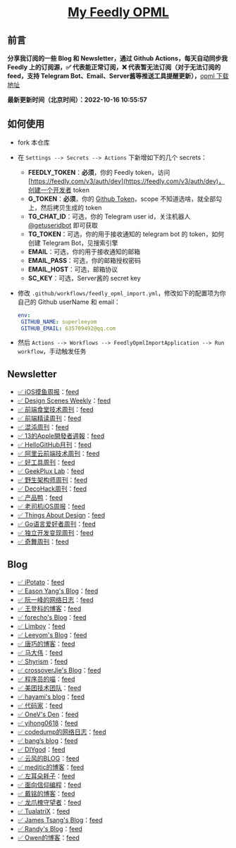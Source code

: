 **<p align="center">[My Feedly OPML](https://github.com/superleeyom/my-feed-OPML)</p>**
====

## 前言

**分享我订阅的一些 Blog 和 Newsletter，通过 Github Actions，每天自动同步我 Feedly 上的订阅源，✅ 代表能正常订阅，❌ 代表暂无法订阅（对于无法订阅的 feed，支持 Telegram Bot、Email、Server酱等推送工具提醒更新），**[opml 下载地址](https://github.com/superleeyom/my-feed-OPML/releases/download/latest/feed.opml)

**最新更新时间（北京时间）：2022-10-16 10:55:57**

## 如何使用

- fork 本仓库

- 在 `Settings --> Secrets --> Actions` 下新增如下的几个 secrets：
   - **FEEDLY_TOKEN**：**必须**，你的 Feedly token，访问 [https://feedly.com/v3/auth/dev](https://feedly.com/v3/auth/dev)，创建一个开发者 token
   - **G_TOKEN**：**必须**，你的 [Github Token](https://github.com/settings/tokens/new)，scope 不知道选啥，就全部勾上，然后拷贝生成的 token
   - **TG_CHAT_ID**：可选，你的 Telegram user id，关注机器人 [@getuseridbot](https://t.me/getuseridbot) 即可获取
   - **TG_TOKEN**：可选，你的用于接收通知的 telegram bot 的 token，如何创建 Telegram Bot，见搜索引擎
   - **EMAIL**：可选，你的用于接收通知的邮箱
   - **EMAIL_PASS**：可选，你的邮箱授权密码
   - **EMAIL_HOST**：可选，邮箱协议
   - **SC_KEY**：可选，Server酱的 secret key

- 修改 `.github/workflows/feedly_opml_import.yml`，修改如下的配置项为你自己的 Github userName 和 email：
   ```yml
   env:
    GITHUB_NAME: superleeyom
    GITHUB_EMAIL: 635709492@qq.com
   ```
  
- 然后 `Actions --> Workflows --> FeedlyOpmlImportApplication --> Run workflow`，手动触发任务


Newsletter
----------
- [✅ iOS摸鱼周报](https://zhangferry.com)：[feed](https://zhangferry.com/atom.xml)
- [✅ Design Scenes Weekly](https://designscenes.zhubai.love/)：[feed](https://rsshub.app/zhubai/designscenes)
- [✅ 前端食堂技术周刊](https://github.com/Geekhyt/weekly/issues)：[feed](https://rsshub.app/github/issue/Geekhyt/weekly)
- [✅ 前端精读周刊](https://github.com/ascoders/weekly/releases)：[feed](https://github.com/ascoders/weekly/releases.atom)
- [✅ 混沌周刊](https://weekly.love)：[feed](https://weekly.love/feed/atom/)
- [✅ 13的Apple開發者週報](https://www.ethanhuang13.com)：[feed](https://ethanhuang13.substack.com/feed/)
- [✅ HelloGitHub月刊](https://hellogithub.com)：[feed](https://hellogithub.com/rss)
- [✅ 阿里云前端技术周刊](https://github.com/aliyunfe/weekly/releases)：[feed](https://github.com/aliyunfe/weekly/releases.atom)
- [✅ 好工具周刊](https://discuss-cn.bestxtools.com/)：[feed](https://discuss-cn.bestxtools.com/atom/t/weekly/discussions)
- [✅ GeekPlux Lab](https://geekplux.com)：[feed](https://geekplux.com/feed.xml)
- [✅ 野生架构师周刊](http://weekly.codelc.com/)：[feed](http://weekly.codelc.com/?format=rss)
- [✅ DecoHack周刊](https://www.decohack.com)：[feed](https://www.decohack.com/feed)
- [✅ 产品鸭](https://produck.zhubai.love/)：[feed](https://rsshub.app/zhubai/produck)
- [✅ 老司机iOS周报](https://github.com/SwiftOldDriver/iOS-Weekly/releases)：[feed](https://github.com/SwiftOldDriver/iOS-Weekly/releases.atom)
- [✅ Things About Design](https://design.zhubai.love/)：[feed](https://rsshub.app/zhubai/design)
- [✅ Go语言爱好者周刊](https://studygolang.com/go/weekly)：[feed](https://rsshub.app/go-weekly)
- [✅ 独立开发变现周刊](https://www.ezindie.com/weekly)：[feed](https://www.ezindie.com/feed/rss.xml)
- [✅ 奇舞周刊](https://weekly.75.team)：[feed](https://weekly.75.team/rss)

Blog
----
- [✅ iPotato](https://ipotato.me)：[feed](http://ipotato.me/feed)
- [✅ Eason Yang's Blog](https://easonyang.com/)：[feed](https://easonyang.com/atom.xml)
- [✅ 阮一峰的网络日志](http://www.ruanyifeng.com/blog/)：[feed](http://feeds.feedburner.com/ruanyifeng)
- [✅ 王登科的博客](https://greatdk.com)：[feed](https://greatdk.com/feed)
- [✅ forecho's Blog](https://blog.forecho.com/)：[feed](http://blog.forecho.com/atom.xml)
- [✅ Limboy](https://limboy.me)：[feed](https://limboy.me/index.xml)
- [✅ Leeyom's Blog](https://github.com/superleeyom/blog)：[feed](https://raw.githubusercontent.com/superleeyom/blog/master/feed.xml)
- [✅ 唐巧的博客](https://blog.devtang.com/)：[feed](http://blog.devtang.com/atom.xml)
- [✅ 马大伟](https://www.bmpi.dev/)：[feed](https://www.bmpi.dev/index.xml)
- [✅ Shyrism](https://shyrz.me/)：[feed](https://shyrz.me/rss/)
- [✅ crossoverJie's Blog](http://crossoverjie.top/)：[feed](https://crossoverjie.top/atom.xml)
- [✅ 程序员的喵](http://catcoding.me/)：[feed](https://catcoding.me/atom.xml)
- [✅ 美团技术团队](https://tech.meituan.com/feed/)：[feed](http://tech.meituan.com/atom.xml)
- [✅ hayami's blog](https://t.me/s/hayami_kiraa)：[feed](https://rsshub.app/telegram/channel/hayami_kiraa)
- [✅ 代码家](https://daimajia.com)：[feed](https://daimajia.com/feed)
- [✅ OneV's Den](https://onevcat.com)：[feed](http://www.onevcat.com/rss/)
- [✅ yihong0618](https://github.com/yihong0618/gitblog)：[feed](https://raw.githubusercontent.com/yihong0618/gitblog/master/feed.xml)
- [✅ codedump的网络日志](https://www.codedump.info/)：[feed](https://www.codedump.info/index.xml)
- [✅ bang’s blog](http://blog.cnbang.net)：[feed](http://feeds.feedburner.com/webbang)
- [✅ DIYgod](https://diygod.me/)：[feed](https://diygod.me/atom.xml)
- [✅ 云风的BLOG](https://blog.codingnow.com/)：[feed](http://blog.codingnow.com/atom.xml)
- [✅ meditic的博客](https://meditic.com)：[feed](https://meditic.com/feed)
- [✅ 左耳朵耗子](https://coolshell.cn)：[feed](http://coolshell.cn/feed)
- [✅ 面向信仰编程](https://draveness.me/)：[feed](https://draveness.me/feed.xml)
- [✅ 戴铭的博客](http://ming1016.github.io/)：[feed](https://ming1016.github.io/atom.xml)
- [✅ 龙爪槐守望者](http://www.ftium4.com/)：[feed](http://www.ftium4.com/rss.xml)
- [✅ TualatriX](http://imtx.me/)：[feed](http://imtx.me/feed/latest/)
- [✅ James Tsang's Blog](https://zwt.one)：[feed](https://zwt.one/feed)
- [✅ Randy's Blog](https://lutaonan.com/)：[feed](https://lutaonan.com/rss.xml)
- [✅ Owen的博客](https://www.owenyoung.com)：[feed](https://www.owenyoung.com/atom.xml)

